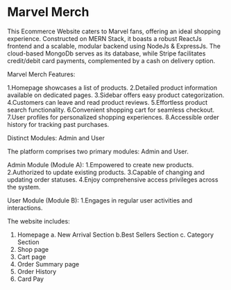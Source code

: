 # Marvel Merch

This Ecommerce Website caters to Marvel fans, offering an ideal shopping experience. Constructed on MERN Stack, it boasts a robust ReactJs frontend and a scalable, modular backend using NodeJs & ExpressJs. The cloud-based MongoDb serves as its database, while Stripe facilitates credit/debit card payments, complemented by a cash on delivery option.

Marvel Merch Features:

1.Homepage showcases a list of products.
2.Detailed product information available on dedicated pages.
3.Sidebar offers easy product categorization.
4.Customers can leave and read product reviews.
5.Effortless product search functionality.
6.Convenient shopping cart for seamless checkout.
7.User profiles for personalized shopping experiences.
8.Accessible order history for tracking past purchases.

Distinct Modules: Admin and User

The platform comprises two primary modules: Admin and User.

Admin Module (Module A):
1.Empowered to create new products.
2.Authorized to update existing products.
3.Capable of changing and updating order statuses.
4.Enjoy comprehensive access privileges across the system.

User Module (Module B):
1.Engages in regular user activities and interactions.

The website includes:
1. Homepage
 a. New Arrival Section
 b.Best Sellers Section
 c. Category Section
2. Shop page
3. Cart page
4. Order Summary page
5. Order History
6.  Card Pay
